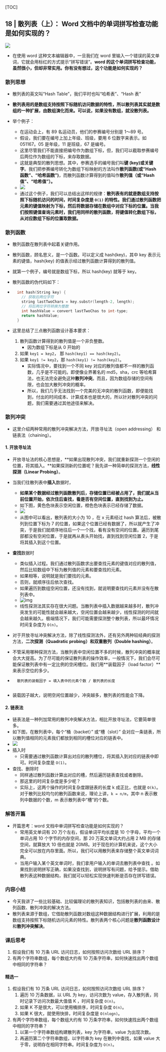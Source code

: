 [TOC]

## 18 | 散列表（上）： Word 文档中的单词拼写检查功能是如何实现的？

![](http://ww3.sinaimg.cn/large/006tNc79ly1g5fbgsbhnsj30vq0hs74y.jpg)

+ 在使用 word 这种文本编辑器中，一旦我们在 word 里输入一个错误的英文单词，它就会用标红的方式提示“拼写错误”。**word 的这个单词拼写检查功能，虽然很小，但却非常实用。你有没有想过，这个功能是如何实现的？**

### 散列思想

+ 散列表的英文叫“Hash Table”，我们平时也叫“哈希表”、“Hash 表”
+ **散列表用的是数组支持按照下标随机访问数据的特性，所以散列表其实就是数组的一种扩展，由数组演化而来。可以说，如果没有数组，就没散列表。**

+ 举个例子：
    + 在运动会上，有 89 名运动员，他们的参赛编号分别是 1～89 号。
    + 假设，我们要在编号上加上年级、班级，要用 6 位数字来表示。如 051167。05 是年级，11 是班级，67 是编号。
    + 这里尽管我们不能直接把编号作为数组下标，但，我们可以截取参赛编号后两位作为数组的下标，来存取数据。
    + 这就是典型的散列思想。其中，参赛选手的编号我们叫**键 (key)**或**关键字**。我们把参赛编号转化为数组下标映射的方法叫作**散列函数(或“Hash 函数”、“哈希函数”)**，而散列函数计算得到的值叫作**散列值（或“Hash 值”、“哈希值”）。**
    + ![](http://ww3.sinaimg.cn/large/006tNc79ly1g5fbzw8oktj30vq0ko0tb.jpg)
    + 通过这个例子，我们可以总结出这样的规律：**散列表有的就是数组支持按照下标随机访问的时间，时间复杂度是 `O(1)` 的特性。我们通过散列函数把元素的键值映射为下标，然后将数据存储在数组中对应下标的位置。当我们按照键值查询元素时，我们用同样的散列函数，将键值转化数组下标，从对应数组下标的位置取数据。**

### 散列函数

+ 散列函数在散列表中起着关键作用。

+ 散列函数，顾名思义，是一个函数。可以定义成 hash(key)，其中 key 表示元素的键值，hash(key) 的值表示经过散列函数计算得到的散列值。

+ 就第一个例子，编号就是数组下标，所以 hash(key) 就等于 key。

+ 散列函数的伪代码如下：

+ ```C
    int hash(String key) {
      // 获取后两位字符
      string lastTwoChars = key.substr(length-2, length);
      // 将后两位字符转换为整数
      int hashValue = convert lastTwoChas to int-type;
      return hashValue;
    }
    ```

+ 这里总结了三点散列函数设计基本要求：

    1. 散列函数计算得到的散列值是一个非负整数。
        - 因为数组下标是从 0 开始的
    2. 如果 `key1 = key2`， 那 `hash(key1) == hash(key2)`。
    3. 如果 `key1 != key2`，那 `hash(key1) != hash(key2)`。
        - 实际情况中，要找到一个不同 key 对应的散列值都不一样的散列函数，几乎是不可能的。即使像业界著名的 md5，sha，crc 等哈希算法，也无法完全避免这种**散列冲突**。而且，因为数组存储的空间有限，也会加大散列冲突的概率。
        - 所以，我们几乎无法找到一个完美的无冲突的散列函数，即便能找到，付出的时间成本、计算成本也是很大的，所以针对散列冲突的问题，我们需要通过其他途径来解决。

### 散列冲突

- 这里介绍两种常用的散列冲突解决方法，开放寻址法（open addressing） 和 链表法（chaining）。

#### 1. 开放寻址法

- 开放寻址法的核心思想是，**如果出现散列冲突，我们就重新探测一个空闲的位置，将其插入。**如果探测新的位置呢？我先讲一种简单的探测方法，**线性探测（Linear Probing）**。

-  当我们往散列表中**插入**数据时，

    - **如果某个数据经过散列函数散列后，存储位置已经被占用了，我们就从当前位置开始，依次住后查找，看是否有空间位置，直到找到为止。**
    - 如下图，黄色色块表示空闲位置，橙色色块表示已经存储了数据。
    - ![](http://ww4.sinaimg.cn/large/006tNc79ly1g5fcoq445hj30vq0eqt8u.jpg)
    - 从图中可以看出，散列表的大小为 10 ，在 x 元素经过 hash 算法后，被散列到位置下标为 7 的位置，如果这个位置已经有数据了，所以就产生了冲突，于是我们就顺序地往后一个一个找，看有没有空间的位置。遍历到尾部都没有空闲位置，于是就再从表头开始找，直到找到空闲位置 2，于是将其插入到这个位置。

- **查找**数据时

    - 类似插入过程。我们通过散列函数求出要查找元素的键值对应的散列值，然后比较数组中下标为散列值的元素和要查找的元素。
    - 如果相等，说明就是我们要找的元素。
    - 否则，就顺序往后依次查找。
    - 如果遍历到数组空闲位置，还没有找到，就说明要查找的元素并没有在散列表中。
    - ![img](https://static001.geekbang.org/resource/image/91/ff/9126b0d33476777e7371b96e676e90ff.jpg)
    - 线性探测法其实存在很大问题。当散列表中插入数据越来越多时，散列冲突发生的可能性就会越来越大，空闲位置会越来越少，线性探测的时间就会越来越久。极端情况下，我们可能需要探测整个散列表，所以最坏情况时间复杂度为 `O(n)`。

- 对于开放寻址冲突解决方法，除了线性探测法外，还有另外两种较经典的探测方法，**二次探测（Quadratic probing）**和**双重散列（Double hashing）**。

- 不管采用哪种探测方法，当散列表中空闲位置不多的时候，散列冲突的概率就会大大提高。为了尽可能的保证散列表的操作效率，一般情况下，我们会尽可能保证散列表中有一定比例的空闲槽位。我们用**装载因子（load factor）**来表示空位的多少。

- ```
    散列表的装载因子 = 填入表中的元素个数 / 散列表的长度
    
    ```

- 装载因子越大，说明空闲位置越少，冲突越多，散列表的性能会下降。

#### 2. 链表法

- 链表法是一种列加常用的散列冲突解决方法，相比开放寻址法，它要简单很多。
- 如下图，在散列表中，每个“桶（backet）” 或“槽（slot）” 会对应一条链表，所以散列值相同的元素我们都放到相同的槽位对应的链表中。
- ![](http://ww3.sinaimg.cn/large/006tNc79ly1g5fdd4rnrij30vq0hsjrx.jpg)
- 插入时
    - 只需要通过散列函数计算出对应的散列槽位，将其插入到对应的链表中即可。时间复杂度是 `O(1)`。
- 查找、删除时
    - 同样通过散列函数计算出对应的槽，然后遍历链表查找或者删除。
    - 那这里的时间复杂度是多少呢？
    - 实际上，这两个操作的时间复杂度跟链表的长度 k 成正比，也就是 `O(k)`。对于散列比较均匀的散列函数来说，理论上讲，`k = n/m`，其中 n 表示散列中数据的个数，m 表示散列表中“槽”的个数。

### 解答开篇

+ 开篇思考：word 文档中单词拼写检查功能是如何实现的？
    + 常用英文单词有 20 万个左右，假设单词平均长度是 10 个字母，平均一个单词占用 10 个字节的内存空间，那 20 万英文单词大约占用 2 MB 的存储空间，就算放大 10 倍也就是 20MB。对于现在的计算机来说，这个大小完全可以放在内存里面。所以，我们可以用散列表来存储整个英文单词词典。
    + 当用户输入某个英文单词时，我们拿用户输入的单词去散列表中查找 。如果找到说明拼写正确，如果没查找到，说明拼写有问题，给予提示。借助散列表这种数据结构，我们就可以轻松实现快速判断是否存在拼写错误。

### 内容小结

- 今天我讲了一些比较基础、比较偏理论的散列表知识，包括散列表的由来、散列函数、散列冲突的解决方法。
- 散列表来源于数组，它借助散列函数对数组这种数据结构进行扩展，利用的是数组支持按照下标随机访问元素的特性。散列表两个核心问题是**散列函数设计**和**散列冲突解决**。

### 课后思考

1. 假设我们有 10 万条 URL 访问日志，如何按照访问次数给 URL 排序？
2. 有两个字符串数组，每个数组大约有 10 万条字符串，如何快速找出两个数组中相同的字符串？

#### 精选一

1. 假设我们有 10 万条 URL 访问日志，如何按照访问次数给 URL 排序？
    1. 遍历 10 万条数据，以 URL 为 key，访问次数为 value，存入散列表，同时记录下访问次数最大值值 K ，时间复杂度 `O(n)`。
    2. 如果 K 不是很大，可以使用桶排序，时间复杂度 `O(n)`。
    3. 如果 K 很大，就使用快排，时间复杂度是 `O(nlogn)`。
2. 有两个字符串数组，每个数组大约有 10 万条字符串，如何快速找出两个数组中相同的字符串？
    1. 以第一个字符串数组构建散列表，key 为字符串，value 为出现次数。
    2. 再遍历第二个字符串数组，以字符串为 key 在散列中查找，如果 value 大于零，说明存在相同字符串。时间复杂度为 `O(n)`。